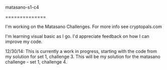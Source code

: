 matasano-s1-c4

==============



I'm working on the Matasano Challenges. For more info see cryptopals.com



I'm learning visual basic as I go. I'd appreciate feedback on how I can improve my code.



12/30/14:
This is currently a work in progress, starting with the code from my solution for set 1, challenge 3.
This will be my solution for the matasano challenge - set 1, challenge 4.